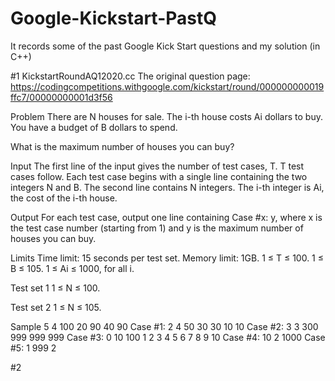 # Google-Kickstart-PastQ
It records some of the past Google Kick Start questions and my solution (in C++)

#1 KickstartRoundAQ12020.cc
The original question page:
https://codingcompetitions.withgoogle.com/kickstart/round/000000000019ffc7/00000000001d3f56

Problem
There are N houses for sale. The i-th house costs Ai dollars to buy. You have a budget of B dollars to spend.

What is the maximum number of houses you can buy?

Input
The first line of the input gives the number of test cases, T. T test cases follow. Each test case begins with a single line containing the two integers N and B. The second line contains N integers. The i-th integer is Ai, the cost of the i-th house.

Output
For each test case, output one line containing Case #x: y, where x is the test case number (starting from 1) and y is the maximum number of houses you can buy.

Limits
Time limit: 15 seconds per test set.
Memory limit: 1GB.
1 ≤ T ≤ 100.
1 ≤ B ≤ 105.
1 ≤ Ai ≤ 1000, for all i.

Test set 1
1 ≤ N ≤ 100.

Test set 2
1 ≤ N ≤ 105.

Sample
5
4 100
20 90 40 90               Case #1: 2
4 50
30 30 10 10               Case #2: 3
3 300
999 999 999               Case #3: 0
10 100
1 2 3 4 5 6 7 8 9 10      Case #4: 10
2 1000                    Case #5: 1
999 2





#2
